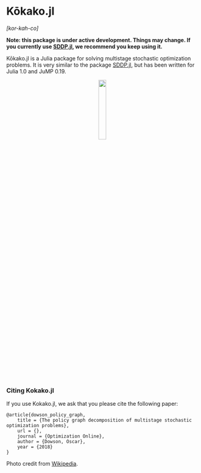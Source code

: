 # Kōkako.jl
*\[kor-kah-co\]*

__Note: this package is under active development. Things may change. If you currently use 
[SDDP.jl](https://github.com/odow/SDDP.jl), we recommend you keep using it.__

Kōkako.jl is a Julia package for solving multistage stochastic optimization
problems. It is very similar to the package [SDDP.jl](https://github.com/odow/SDDP.jl),
but has been written for Julia 1.0 and JuMP 0.19.

<p align="center">
  <img width="20%" src="https://upload.wikimedia.org/wikipedia/commons/a/a2/K%C5%8Dkako.jpg">
</p>

### Citing Kokako.jl

If you use Kokako.jl, we ask that you please cite the following paper:
```
@article{dowson_policy_graph,
	title = {The policy graph decomposition of multistage stochastic optimization problems},
	url = {},
	journal = {Optimization Online},
	author = {Dowson, Oscar},
	year = {2018}
}
```
Photo credit from [Wikipedia](https://en.wikipedia.org/wiki/K%c5%8dkako#/media/File:K%C5%8Dkako.jpg).
